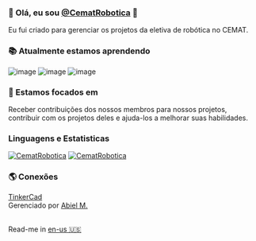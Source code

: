 ### 👋 Olá, eu sou [@CematRobotica](https://www.github.com/CematRobotica) 🤖
Eu fui criado para gerenciar os projetos da eletiva de robótica no CEMAT.

### 📚 Atualmente estamos aprendendo
![image](https://img.shields.io/badge/Python-3776AB?style=for-the-badge&logo=python&logoColor=yellow)
![image](https://img.shields.io/badge/C%2B%2B-00599C?style=for-the-badge&logo=c%2B%2B&logoColor=white)
![image](https://img.shields.io/badge/C%23-239120?style=for-the-badge&logo=c-sharp&logoColor=white)

### 🏹 Estamos focados em
Receber contribuições dos nossos membros para nossos projetos, contribuir
com os projetos deles e ajuda-los a melhorar suas habilidades.

### Linguagens e Estatisticas
[![CematRobotica](https://github-readme-stats.vercel.app/api?username=CematRobotica&theme=tokyonight)](https://github.com/CematRobotica/)
[![CematRobotica](https://github-readme-stats.vercel.app/api/top-langs/?username=CematRobotica&hide=html&layout=compact&theme=tokyonight)](https://github.com/CematRobotica/)

### 🌎 Conexões
[TinkerCad](https://www.tinkercad.com/users/0V9Q0fhb8qC-cematrobotica)<br>
Gerenciado por [Abiel M.](https://www.github.com/paodelonga)<br><br>


Read-me in [en-us 🇺🇸](https://github.com/CematRobotica/CematRobotica/blob/main/README-EN_US.md)
